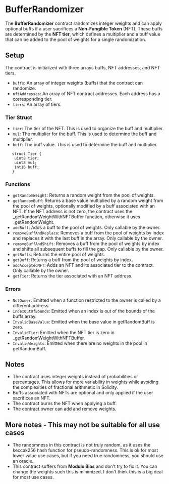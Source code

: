 # BufferRandomizer


The **BufferRandomizer** contract randomizes integer weights and can apply optional buffs if a user sacrifices a **Non-Fungible Token** (NFT). 
These buffs are determined by the **NFT tier**, which defines a multiplier and a buff value that can be added to the pool of weights for a single randomization.

## Setup

The contract is initialized with three arrays buffs, NFT addresses, and NFT tiers.

- ```buffs```: An array of integer weights (buffs) that the contract can randomize.
- ```nftAddresses```: An array of NFT contract addresses. Each address has a corresponding tier.
- ```tiers```: An array of tiers. 

### Tier Struct

- ```tier```: The tier of the NFT. This is used to organize the buff and multiplier.
- ```mul```: The multiplier for the buff. This is used to determine the buff and multiplier.
- ```buff```: The buff value. This is used to determine the buff and multiplier.


```solidity
   struct Tier {
	uint8 tier;
	uint8 mul;
	int16 buff;
   }
```


### Functions

- ```getRandomWeight```: Returns a random weight from the pool of weights.
- ```getRandomBuff```: Returns a base value multiplied by a random weight from the pool of weights, optionally modified by a buff associated with an NFT. If the NFT address is not zero, the contract uses the _getRandomWeightWithNFTBuffer function, otherwise it uses _getRandomWeight.
- ```addBuff```: Adds a buff to the pool of weights. Only callable by the owner.
- ```removeBuffAndReplace```: Removes a buff from the pool of weights by index and replaces it with the last buff in the array. Only callable by the owner.
- ```removeBuffAndShift```: Removes a buff from the pool of weights by index and shifts all subsequent buffs to fill the gap. Only callable by the owner.
- ```getBuffs```: Returns the entire pool of weights.
- ```getBuff```: Returns a buff from the pool of weights by index.
- ```addAcceptedNFT```: Adds an NFT and its associated tier to the contract. Only callable by the owner.
- ```getTier```: Returns the tier associated with an NFT address.

### Errors

- ```NotOwner```: Emitted when a function restricted to the owner is called by a different address.
- ```IndexOutOfBounds```: Emitted when an index is out of the bounds of the buffs array.
- ```InvalidBaseValue```: Emitted when the base value in getRandomBuff is zero.
- ```InvalidTier```: Emitted when the NFT tier is zero in _getRandomWeightWithNFTBuffer.
- ```InvalidWeights```: Emitted when there are no weights in the pool in getRandomBuff.


## Notes

- The contract uses integer weights instead of probabilities or percentages. This allows for more variability in weights while avoiding the complexities of fractional arithmetic in Solidity.
- Buffs associated with NFTs are optional and only applied if the user sacrifices an NFT.
- The contract burns the NFT when applying a buff.
- The contract owner can add and remove weights.

## More notes - This may not be suitable for all use cases

- The randomness in this contract is not truly random, as it uses the keccak256 hash function for pseudo-randomness. This is ok for most lower value use cases, but if you need true randomness, you should use an oracle.
- This contract suffers from **Modulo Bias** and don't try to fix it. You can change the weights such this is minimized. I don't think this is a big deal for most use cases.